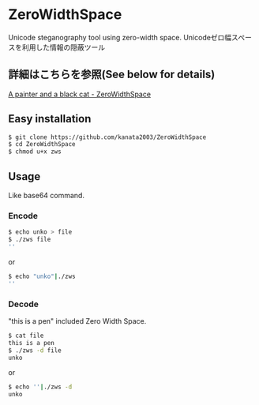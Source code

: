 # ZeroWidthSpace
Unicode steganography tool using zero-width space. Unicodeゼロ幅スペースを利用した情報の隠蔽ツール

## 詳細はこちらを参照(See below for details)
[A painter and a black cat - ZeroWidthSpace](https://raintrees.net/projects/a-painter-and-a-black-cat/wiki/ZeroWidthSpace)

## Easy installation

```bash
$ git clone https://github.com/kanata2003/ZeroWidthSpace
$ cd ZeroWidthSpace
$ chmod u+x zws
```

## Usage

Like base64 command.

### Encode

```bash
$ echo unko > file
$ ./zws file
'‌⁢‌‌​​‍‍‌‍⁢‍​​‍‍‌‍‍⁢​​‍‍‌‍⁢⁢​​‍‍'
```

or

```bash
$ echo "unko"|./zws
'‌⁢‌‌​​‍‍‌‍⁢‍​​‍‍‌‍‍⁢​​‍‍‌‍⁢⁢​​‍‍'
```

### Decode

"this is a pen" included Zero Width Space.

```bash
$ cat file
this is a pen‌⁢‌‌​​‍‍‌‍⁢‍​​‍‍‌‍‍⁢​​‍‍‌‍⁢⁢​​‍‍
$ ./zws -d file
unko
```

or

```bash
$ echo '‌⁢‌‌​​‍‍‌‍⁢‍​​‍‍‌‍‍⁢​​‍‍‌‍⁢⁢​​‍‍'|./zws -d
unko
```
